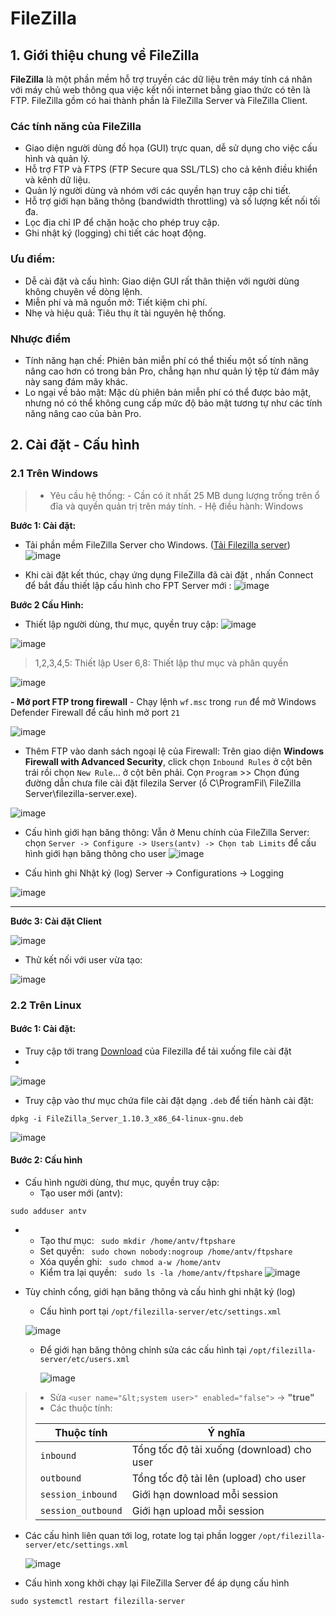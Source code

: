 # FileZilla 

## 1. Giới thiệu chung về FileZilla
**FileZilla** là một phần mềm hỗ trợ truyền các dữ liệu trên máy tính cá nhân với máy chủ web thông qua việc kết nối internet bằng giao thức có tên là FTP. FileZilla gồm có hai thành phần là FileZilla Server và FileZilla Client.

### Các tính năng của FileZilla
- Giao diện người dùng đồ họa (GUI) trực quan, dễ sử dụng cho việc cấu hình và quản lý.
- Hỗ trợ FTP và FTPS (FTP Secure qua SSL/TLS) cho cả kênh điều khiển và kênh dữ liệu.
- Quản lý người dùng và nhóm với các quyền hạn truy cập chi tiết.
- Hỗ trợ giới hạn băng thông (bandwidth throttling) và số lượng kết nối tối đa.
- Lọc địa chỉ IP để chặn hoặc cho phép truy cập.
- Ghi nhật ký (logging) chi tiết các hoạt động.
### Ưu điểm:
- Dễ cài đặt và cấu hình: Giao diện GUI rất thân thiện với người dùng không chuyên về dòng lệnh.
- Miễn phí và mã nguồn mở: Tiết kiệm chi phí.
- Nhẹ và hiệu quả: Tiêu thụ ít tài nguyên hệ thống.
### Nhược điểm 
- Tính năng hạn chế: Phiên bản miễn phí có thể thiếu một số tính năng nâng cao hơn có trong bản Pro, chẳng hạn như quản lý tệp từ đám mây này sang đám mây khác.
- Lo ngại về bảo mật: Mặc dù phiên bản miễn phí có thể được bảo mật, nhưng nó có thể không cung cấp mức độ bảo mật tương tự như các tính năng nâng cao của bản Pro.

## 2. Cài đặt - Cấu hình 

### 2.1 Trên Windows
> - Yêu cầu hệ thống:
    - Cần có ít nhất 25 MB dung lượng trống trên ổ đĩa và quyền quản trị trên máy tính.
    - Hệ điều hành: Windows

**Bước 1: Cài đặt:**

-  Tải phần mềm FileZilla Server cho Windows. ([Tải Filezilla server](https://filezilla-project.org/download.php?type=server))
![image](https://github.com/user-attachments/assets/1ad0f83c-e172-4716-8046-13ba884cd310)


- Khi cài đặt kết thúc, chạy ứng dụng FileZilla đã cài đặt , nhấn Connect để bắt đầu thiết lập cấu hình cho FPT Server mới :
![image](https://github.com/user-attachments/assets/8b122219-341a-4054-bad8-1883520cad02)


**Bước 2 Cấu Hình:**
- Thiết lập người dùng, thư mục, quyền truy cập:
![image](https://github.com/user-attachments/assets/ec4f87d5-3257-4d17-a41f-eec38cc7b6d2)


![image](https://github.com/user-attachments/assets/28a47ab5-c6f1-4bf6-a314-5388c0939f1b)


> 1,2,3,4,5: Thiết lập User
> 6,8: Thiết lập thư mục và phân quyền

![image](https://github.com/user-attachments/assets/79ba5b20-2d4d-43bb-b5d1-799989be19b1)


**- Mở port FTP trong firewall**
    - Chạy lệnh `wf.msc` trong `run` để mở Windows Defender Firewall để cấu hình mở port `21`
    
![image](https://github.com/user-attachments/assets/7ceb6b20-6360-48e9-83f7-13474e6c1b34)

- Thêm FTP vào danh sách ngoại lệ của Firewall:
Trên giao diện **Windows Firewall with Advanced Security**, click chọn `Inbound Rules` ở cột bên trái rồi chọn `New Rule`… ở cột bên phải. Cọn `Program` >> Chọn đúng đường dẫn chưa file cài đặt filezila Server (ổ C\ProgramFil\ FileZilla Server\filezilla-server.exe).

![image](https://github.com/user-attachments/assets/6f8107ff-3392-4ac4-97f2-26b7c33ffaa5)


- Cấu hình giới hạn băng thông:
Vẫn ở Menu chính của FileZilla Server: chọn  `Server -> Configure -> Users(antv) -> Chọn tab Limits` để cấu hình giới hạn băng thông cho user
![image](https://github.com/user-attachments/assets/c7306757-a394-47ce-a879-0de30fedc283)


- Cấu hình ghi Nhật ký (log)
Server -> Configurations -> Logging

![image](https://github.com/user-attachments/assets/68132752-81fa-4ded-84f6-e6983ba7ae0d)


---
**Bước 3: Cài đặt Client**

![image](https://github.com/user-attachments/assets/aadef58b-a394-4f35-9765-0f498489e93c)

- Thử kết nối với user vừa tạo:

![image](https://github.com/user-attachments/assets/9ffa12e2-f9ea-4757-a41c-e8ec2792eb8d)



### 2.2 Trên Linux

#### Bước 1: Cài đặt:
- Truy cập tới trang [Download](https://filezilla-project.org/download.php?platform=linux64&type=server) của Filezilla để tải xuống file cài đặt
- 
![image](https://github.com/user-attachments/assets/03b56ad0-ce24-4745-8714-303758db8074)

- Truy cập vào thư mục chứa file cài đặt dạng `.deb` để tiến hành cài đặt:
```bash!
dpkg -i FileZilla_Server_1.10.3_x86_64-linux-gnu.deb
```
![image](https://github.com/user-attachments/assets/4df152d8-b569-429d-80e8-c52747c7d29e)


#### Bước 2: Cấu hình

- Cấu hình người dùng, thư mục, quyền truy cập:
    - Tạo user mới (antv):
```
sudo adduser antv
```
- 
    - Tạo thư mục: ` sudo mkdir /home/antv/ftpshare`
    - Set quyền: ` sudo chown nobody:nogroup /home/antv/ftpshare`
    - Xóa quyền ghi: ` sudo chmod a-w /home/antv`
    - Kiểm tra lại quyền: ` sudo ls -la /home/antv/ftpshare`
![image](https://github.com/user-attachments/assets/e1f7a0b4-5744-465a-9009-20aa8cb95d96)


- Tùy chỉnh cổng, giới hạn băng thông và cấu hình ghi nhật ký (log)
    - Cấu hình port tại `/opt/filezilla-server/etc/settings.xml`
      
    ![image](https://github.com/user-attachments/assets/3fcf9535-fc70-4fcf-a471-3d17cae4de15)

    - Để giới hạn băng thông chỉnh sửa các cấu hình tại `/opt/filezilla-server/etc/users.xml`

        ![image](https://github.com/user-attachments/assets/a30267e1-907b-4e95-871c-8d53bdfcf1ff)


> - Sửa  `<user name="&lt;system user>" enabled="false">` -> **"true"**
> - Các thuộc tính:
> 
>| Thuộc tính         | Ý nghĩa                                   |
>| ------------------ | ----------------------------------------- |
>| `inbound`          | Tổng tốc độ tải xuống (download) cho user |
>| `outbound`         | Tổng tốc độ tải lên (upload) cho user     |
>| `session_inbound`  | Giới hạn download mỗi session             |
>| `session_outbound` | Giới hạn upload mỗi session               |

- Các cấu hình liên quan tới log, rotate log tại phần logger `/opt/filezilla-server/etc/settings.xml`

    ![image](https://github.com/user-attachments/assets/23e030ef-8685-45a2-9df2-b59bc36ae1b0)



- Cấu hình xong khởi chạy lại FileZilla Server để áp dụng cấu hình
```
sudo systemctl restart filezilla-server
```



